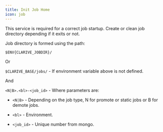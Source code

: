 ```yaml
---
title: Init Job Home
icon: job
---
```


This service is required for a correct job startup. Create or
clean job directory depending if it exits or not.

Job directory is formed using the path:

`$ENV{CLARIVE_JOBDIR}/`


Or

`$CLARIVE_BASE/jobs/` - If environment variable above is not defined.


And

`<N|B>.<bl>-<job_id>` - Where parameters are:

- `<N|B>` - Depending on the job type, N for promote or static jobs or B for demote jobs.

- `<bl>` -  Environment.

- `<job_id>` - Unique number from mongo.

